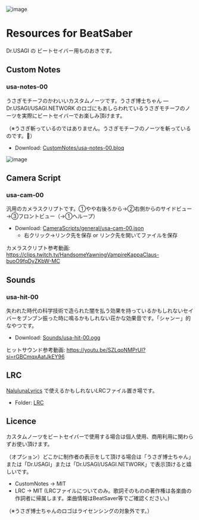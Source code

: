 ![image](https://github.com/user-attachments/assets/164d7a35-5df3-4371-a49d-e8d34ca50d81)

# Resources for BeatSaber

Dr.USAGI の ビートセイバー用ものおきです。

## Custom Notes

### usa-notes-00

うさぎモチーフのかわいいカスタムノーツです。うさぎ博士ちゃん ― Dr.USAGI/USAGI.NETWORK のロゴにもあしらわれているうさぎモチーフのノーツを実際にビートセイバーでお楽しみ頂けます。

（※うさぎ斬っているのではありません。うさぎモチーフのノーツを斬っているのです。🐰）

- Download: [CustomNotes/usa-notes-00.bloq](https://github.com/usagi/beatsaber/raw/main/CustomNotes/usa-notes-00.bloq)

![image](https://github.com/user-attachments/assets/eae310a7-bc4d-4939-b8a5-6cb0138fe58c)

## Camera Script

### usa-cam-00

汎用のカメラスクリプトです。①やや右後ろから→②右側からのサイドビュー→③フロントビュー（→①へループ）

- Download: [CameraScripts/general/usa-cam-00.json](https://github.com/usagi/beatsaber/raw/main/CameraScript/general/usa-cam-00.json)
  - 右クリック→リンク先を保存 or リンク先を開いてファイルを保存

カメラスクリプト参考動画: https://clips.twitch.tv/HandsomeYawningVampireKappaClaus-buoO9fqDyZKbW-MC

## Sounds

### usa-hit-00

失われた時代の科学技術で造られた闇を払う効果を持っているかもしれないセイバーをブンブン振った時に鳴るかもしれない荘かな効果音です。「シャンー」的なやつです。

- Download: [Sounds/usa-hit-00.ogg](https://github.com/usagi/beatsaber/raw/main/Sounds/usa-hit-00.ogg)

ヒットサウンド参考動画: https://youtu.be/SZLqoNMPrUI?si=rGBCmqxAatJkEY96

## LRC

[NalulunaLyrics](https://nalulululuna.fanbox.cc/posts/7694504) で使えるかもしれないLRCファイル置き場です。

- Folder: [LRC](/LRC/)

## Licence

カスタムノーツをビートセイバーで使用する場合は個人使用、商用利用に関わらずお使い頂けます。

（オプション）どこかに制作者の表示をして頂ける場合は「うさぎ博士ちゃん」または「Dr.USAGI」または「Dr.USAGI/USAGI.NETWORK」で表示頂けると嬉しいです。

- CustomNotes -> MIT
- LRC -> MIT (LRCファイルについてのみ。歌詞そのものの著作権は各楽曲の作詞者に帰属します。楽曲情報はBeatSaver等でご確認ください。)

（※うさぎ博士ちゃんのロゴはライセンシングの対象外です。）